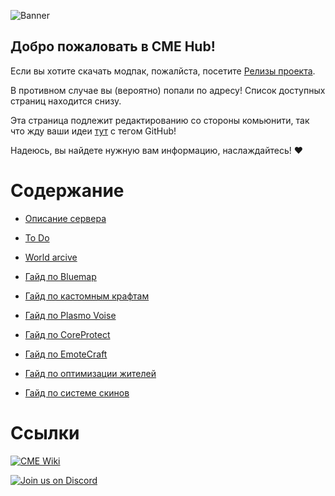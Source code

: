 ![Banner](https://github.com/Kr1sper59/CME_World_wiki/blob/main/Images/Main.gif)

## Добро пожаловать в CME Hub!

Если вы хотите скачать модпак, пожалйста, посетите [Релизы проекта](https://github.com/Kr1sper59/CME-Hub/releases/tag/Modpack).

В противном случае вы (вероятно) попали по адресу! Список доступных страниц находится снизу.

Эта страница подлежит редактированию со стороны комьюнити, так что жду ваши идеи [тут](https://ptb.discord.com/channels/1366778927728693389/1367805808426881065) с тегом GitHub!

Надеюсь, вы найдете нужную вам информацию, наслаждайтесь! ❤️

# Содержание

- [Описание сервера](https://github.com/Kr1sper59/CME_wiki/blob/main/Description.md)

- [To Do](https://github.com/Kr1sper59/CME/blob/main/To%20Do.md)

- [World arcive]()

- [Гайд по Bluemap](https://github.com/Kr1sper59/CME-Hub/blob/main/Guides/Bluemap-guide.md)

- [Гайд по кастомным крафтам](https://github.com/Kr1sper59/CME-Hub/blob/main/Guides/Custom-craft-Guide.md)

- [Гайд по Plasmo Voise](https://github.com/Kr1sper59/CME-Hub/blob/main/Guides/PlasmoVoise-Guide.md)

- [Гайд по CoreProtect](https://github.com/Kr1sper59/CME-Hub/blob/main/Guides/coreprotect-guide.md)

- [Гайд по EmoteCraft](https://github.com/Kr1sper59/CME-Hub/blob/main/Guides/emotecraft-guide.md)

- [Гайд по оптимизации жителей](https://github.com/Kr1sper59/CME-Hub/blob/main/Guides/emotecraft-guide.md)

- [Гайд по системе скинов](https://github.com/Kr1sper59/CME_wiki/blob/main/Guides/skin-guide.md)

# Ссылки

[![CME Wiki](https://github.com/Kr1sper59/CME-Hub/blob/main/Images/Wiki.png)](https://kr1sper.gitbook.io/cme-wiki)

[![Join us on Discord](https://github.com/Kr1sper59/CME-Hub/blob/main/Images/discord.png)](https://discord.gg/tPCcGe6WQ9)
